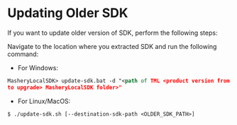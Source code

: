 ﻿---
sidebar_position: 2
---

# Updating Older SDK

<head>
  <meta name="guidename" content="API Management"/>
  <meta name="context" content="GUID-33d828e9-2f61-47f3-95aa-26a069f9ebad"/>
</head>

If you want to update older version of SDK, perform the following steps:

Navigate to the location where you extracted SDK and run the following command: 

- For Windows: 

```xml
MasheryLocalSDK> update-sdk.bat -d "<path of TML <product version from which you want
to upgrade> MasheryLocalSDK folder>"
```

- For Linux/MacOS: 

```$ ./update-sdk.sh [--destination-sdk-path <OLDER_SDK_PATH>]```
